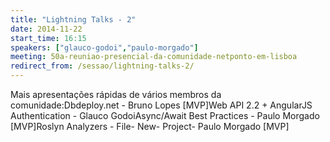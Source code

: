 ```yaml
---
title: "Lightning Talks - 2"
date: 2014-11-22
start_time: 16:15
speakers: ["glauco-godoi","paulo-morgado"]
meeting: 50a-reuniao-presencial-da-comunidade-netponto-em-lisboa
redirect_from: /sessao/lightning-talks-2/
---
```


Mais apresentações rápidas de vários membros da comunidade:Dbdeploy.net - Bruno Lopes [MVP]Web API 2.2 + AngularJS Authentication - Glauco GodoiAsync/Await Best Practices - Paulo Morgado [MVP]Roslyn Analyzers - File- New- Project- Paulo Morgado [MVP]

